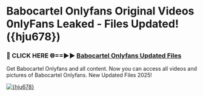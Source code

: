 # Babocartel Onlyfans Original Videos 0nlyFans Leaked - Files Updated! ({hju678})

<h3>🔴 CLICK HERE 🌐==►► <a href="https://tinyurl.com/ms9xzufz" rel="nofollow">Babocartel Onlyfans Updated Files</a></h3>

Get Babocartel Onlyfans and all content. Now you can access all videos and pictures of Babocartel Onlyfans. New Updated Files 2025!

[![{hju678}](https://i.imgur.com/PQ7UWWw.gif)](https://tinyurl.com/ms9xzufz)